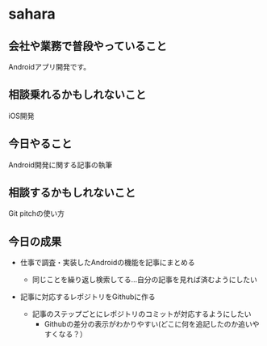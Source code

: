 # sahara

## 会社や業務で普段やっていること

Androidアプリ開発です。

## 相談乗れるかもしれないこと

iOS開発

## 今日やること

Android開発に関する記事の執筆

## 相談するかもしれないこと

Git pitchの使い方

## 今日の成果

- 仕事で調査・実装したAndroidの機能を記事にまとめる
    - 同じことを繰り返し検索してる…自分の記事を見れば済むようにしたい
        
- 記事に対応するレポジトリをGithubに作る
    - 記事のステップごとにレポジトリのコミットが対応するようにしたい
        - Githubの差分の表示がわかりやすい(どこに何を追記したのか追いやすくなる？）
